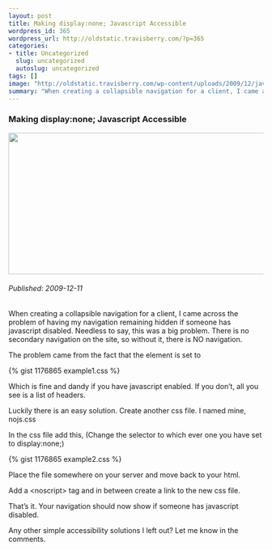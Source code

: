 ```yaml
--- 
layout: post
title: Making display:none; Javascript Accessible
wordpress_id: 365
wordpress_url: http://oldstatic.travisberry.com/?p=365
categories: 
- title: Uncategorized
  slug: uncategorized
  autoslug: uncategorized
tags: []
image: "http://oldstatic.travisberry.com/wp-content/uploads/2009/12/javascript.jpg"
summary: "When creating a collapsible navigation for a client, I came across the problem of having my navigation remaining hidden if someone has javascript disabled. Needless to say, this was a big problem"
---
```

<article class="post clearfix">
  <h3>Making display:none; Javascript Accessible</h3>
  <a href="http://www.flickr.com/photos/dmitry-baranovskiy/" class="postImageLink"><img src="http://oldstatic.travisberry.com/wp-content/uploads/2009/12/javascript.jpg" alt="" class="thumbnail alignleft" width=640 height=280 /></a>
  <h6>Published: 2009-12-11</h6>
<p>
When creating a collapsible navigation for a client, I came across the problem of having my navigation remaining hidden if someone has javascript disabled. Needless to say, this was a big problem. There is no secondary navigation on the site, so without it, there is NO navigation.<span id="more-365"></span></p>
<p>The problem came from the fact that the element is set to</p>
<p>{% gist 1176865 example1.css %}</p>
<p>Which is fine and dandy if you have javascript enabled. If you don&#8217;t, all you see is a list of headers.</p>

<p>Luckily there is an easy solution. Create another css file. I named mine, nojs.css</p>
<p>In the css file add this, (Change the selector to which ever one you have set to display:none;)</p>
<p>{% gist 1176865 example2.css %}</p>
<p>Place the file somewhere on your server and move back to your html.</p>
<p>Add a &lt;noscript&gt; tag and in between create a link to the new css file.</p>

<p>That&#8217;s it. Your navigation should now show if someone has javascript disabled.</p>
<p>Any other simple accessibility solutions I left out? Let me know in the comments.</p>
</article>